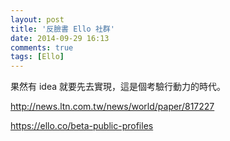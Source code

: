 ```yaml
---
layout: post
title: '反臉書 Ello 社群'
date: 2014-09-29 16:13
comments: true
tags: [Ello]
---
```

果然有 idea 就要先去實現，這是個考驗行動力的時代。

http://news.ltn.com.tw/news/world/paper/817227

https://ello.co/beta-public-profiles
